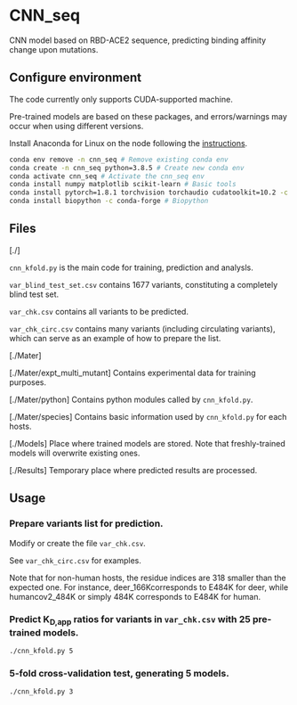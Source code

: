# CNN_seq
  CNN model based on RBD-ACE2 sequence, predicting binding affinity change upon mutations.

## Configure environment
  The code currently only supports CUDA-supported machine.

  Pre-trained models are based on these packages, and errors/warnings may occur when using different versions.

  Install Anaconda for Linux on the node following the [instructions](https://docs.anaconda.com/anaconda/install/linux/).
  ```bash
  conda env remove -n cnn_seq # Remove existing conda env
  conda create -n cnn_seq python=3.8.5 # Create new conda env
  conda activate cnn_seq # Activate the cnn_seq env
  conda install numpy matplotlib scikit-learn # Basic tools
  conda install pytorch=1.8.1 torchvision torchaudio cudatoolkit=10.2 -c pytorch # PyTorch with CUDA support
  conda install biopython -c conda-forge # Biopython
  ```

## Files
  [./]

  `cnn_kfold.py` is the main code for training, prediction and analysls.

  `var_blind_test_set.csv` contains 1677 variants, constituting a completely blind test set.

  `var_chk.csv` contains all variants to be predicted.

  `var_chk_circ.csv` contains many variants (including circulating variants), which can serve as an example of how to prepare the list.

  [./Mater]

  [./Mater/expt_multi_mutant] Contains experimental data for training purposes.

  [./Mater/python] Contains python modules called by `cnn_kfold.py`.

  [./Mater/species] Contains basic information used by `cnn_kfold.py` for each hosts.

  [./Models] Place where trained models are stored. Note that freshly-trained models will overwrite existing ones.

  [./Results] Temporary place where predicted results are processed.

## Usage
  ### Prepare variants list for prediction.
  Modify or create the file `var_chk.csv`.
  
  See `var_chk_circ.csv` for examples.

  Note that for non-human hosts, the residue indices are 318 smaller than the expected one.
  For instance, deer_166Kcorresponds to E484K for deer, while humancov2_484K or simply 484K corresponds to E484K for human.

  ### Predict K<sub>D,app</sub> ratios for variants in `var_chk.csv` with 25 pre-trained models.
  `./cnn_kfold.py 5`
  
  ### 5-fold cross-validation test, generating 5 models.
  `./cnn_kfold.py 3` 
